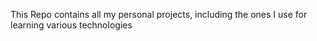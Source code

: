 This Repo contains all my personal projects, including the ones I use for learning various technologies
